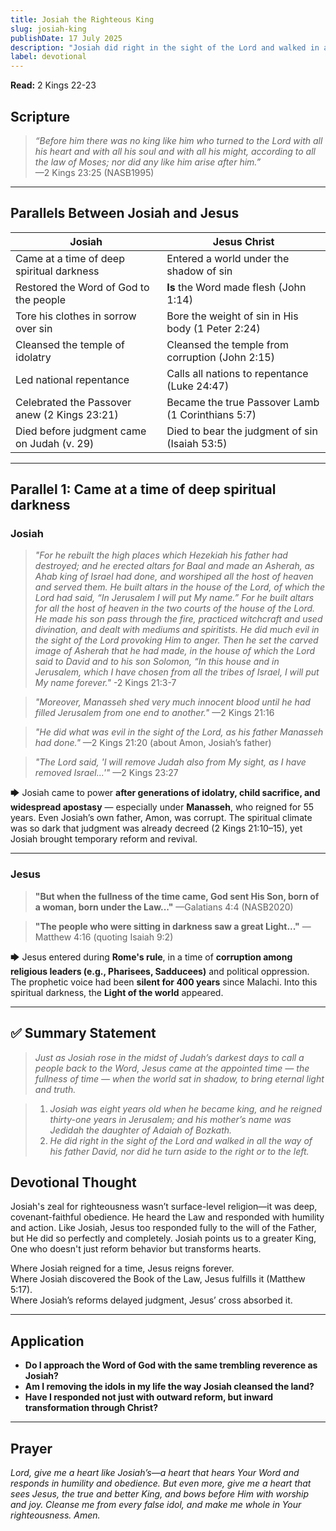 ```yaml
---
title: Josiah the Righteous King
slug: josiah-king
publishDate: 17 July 2025
description: "Josiah did right in the sight of the Lord and walked in all the way of his father David.  A picture of the life of Jesus Christ the Son of God"
label: devotional
---
```


**Read:** 2 Kings 22-23

## Scripture

> *“Before him there was no king like him who turned to the Lord with all his heart and with all his soul and with all his might, according to all the law of Moses; nor did any like him arise after him.”*  
> —2 Kings 23:25 (NASB1995)

---

## Parallels Between Josiah and Jesus

| **Josiah** | **Jesus Christ** |
|-----------|------------------|
| Came at a time of deep spiritual darkness | Entered a world under the shadow of sin |
| Restored the Word of God to the people | **Is** the Word made flesh (John 1:14) |
| Tore his clothes in sorrow over sin | Bore the weight of sin in His body (1 Peter 2:24) |
| Cleansed the temple of idolatry | Cleansed the temple from corruption (John 2:15) |
| Led national repentance | Calls all nations to repentance (Luke 24:47) |
| Celebrated the Passover anew (2 Kings 23:21) | Became the true Passover Lamb (1 Corinthians 5:7) |
| Died before judgment came on Judah (v. 29) | Died to bear the judgment of sin (Isaiah 53:5) |

---

## Parallel 1: Came at a time of deep spiritual darkness

### Josiah

> *"For he rebuilt the high places which Hezekiah his father had destroyed; and he erected altars for Baal and made an Asherah, as Ahab king of Israel had done, and worshiped all the host of heaven and served them. He built altars in the house of the Lord, of which the Lord had said, “In Jerusalem I will put My name.” For he built altars for all the host of heaven in the two courts of the house of the Lord. He made his son pass through the fire, practiced witchcraft and used divination, and dealt with mediums and spiritists. He did much evil in the sight of the Lord provoking Him to anger. Then he set the carved image of Asherah that he had made, in the house of which the Lord said to David and to his son Solomon, “In this house and in Jerusalem, which I have chosen from all the tribes of Israel, I will put My name forever."*
> -2 Kings 21:3-7

> *"Moreover, Manasseh shed very much innocent blood until he had filled Jerusalem from one end to another."*
> —2 Kings 21:16

> *"He did what was evil in the sight of the Lord, as his father Manasseh had done."*
> —2 Kings 21:20 (about Amon, Josiah’s father)

> *"The Lord said, 'I will remove Judah also from My sight, as I have removed Israel...'"*
> —2 Kings 23:27

🡆 Josiah came to power **after generations of idolatry, child sacrifice, and widespread apostasy** — especially under **Manasseh**, who reigned for 55 years. Even Josiah’s own father, Amon, was corrupt. The spiritual climate was so dark that judgment was already decreed (2 Kings 21:10–15), yet Josiah brought temporary reform and revival.

---

### Jesus

> **"But when the fullness of the time came, God sent His Son, born of a woman, born under the Law\..."**
> —Galatians 4:4 (NASB2020)

> **"The people who were sitting in darkness saw a great Light..."**
> —Matthew 4:16 (quoting Isaiah 9:2)

🡆 Jesus entered during **Rome's rule**, in a time of **corruption among religious leaders (e.g., Pharisees, Sadducees)** and political oppression. The prophetic voice had been **silent for 400 years** since Malachi. Into this spiritual darkness, the **Light of the world** appeared.

---

## ✅ **Summary Statement**

> *Just as Josiah rose in the midst of Judah’s darkest days to call a people back to the Word, Jesus came at the appointed time — the fullness of time — when the world sat in shadow, to bring eternal light and truth.*


> 1. *Josiah was eight years old when he became king, and he reigned thirty-one years in Jerusalem; and his mother’s name was Jedidah the daughter of Adaiah of Bozkath.*  
> 2. *He did right in the sight of the Lord and walked in all the way of his father David, nor did he turn aside to the right or to the left.*

## Devotional Thought

Josiah's zeal for righteousness wasn’t surface-level religion—it was deep, covenant-faithful obedience. He heard the Law and responded with humility and action. Like Josiah, Jesus too responded fully to the will of the Father, but He did so perfectly and completely. Josiah points us to a greater King, One who doesn't just reform behavior but transforms hearts.

Where Josiah reigned for a time, Jesus reigns forever.  
Where Josiah discovered the Book of the Law, Jesus fulfills it (Matthew 5:17).  
Where Josiah’s reforms delayed judgment, Jesus’ cross absorbed it.

---

## Application

- **Do I approach the Word of God with the same trembling reverence as Josiah?**
- **Am I removing the idols in my life the way Josiah cleansed the land?**
- **Have I responded not just with outward reform, but inward transformation through Christ?**

---

## Prayer

*Lord, give me a heart like Josiah’s—a heart that hears Your Word and responds in humility and obedience. But even more, give me a heart that sees Jesus, the true and better King, and bows before Him with worship and joy. Cleanse me from every false idol, and make me whole in Your righteousness. Amen.*
